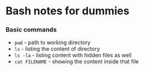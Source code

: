 # Bash notes for dummies

### Basic commands
* `pwd` - path to working directory
* `ls` - listing the content of directory
* `ls -la` - listing content with hidden files as well
* `cat FILENAME` - showing the content inside that file
